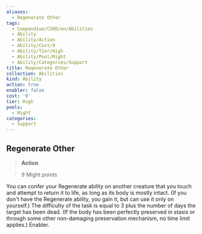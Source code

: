 ```yaml
---
aliases:
  - Regenerate Other
tags:
  - Compendium/CSRD/en/Abilities
  - Ability
  - Ability/Action
  - Ability/Cost/9
  - Ability/Tier/High
  - Ability/Pool/Might
  - Ability/Categories/Support
title: Regenerate Other
collection: Abilities
kind: Ability
action: true
enabler: false
cost: '9'
tier: High
pools:
  - Might
categories:
  - Support
---
```

## Regenerate Other    
>**Action**    
>9 Might points  
    
You can confer your Regenerate ability on another creature that you touch and attempt to return it to life, as long as its body is mostly intact. (If you don't have the Regenerate ability, you gain it, but can use it only on yourself.) The difficulty of the task is equal to 3 plus the number of days the target has been dead. (If the body has been perfectly preserved in stasis or through some other non-damaging preservation mechanism, no time limit applies.) Enabler.